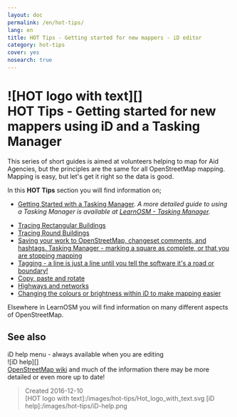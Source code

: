 ```yaml
---
layout: doc
permalink: /en/hot-tips/
lang: en
title: HOT Tips - Getting started for new mappers - iD editor
category: hot-tips
cover: yes
nosearch: true
---
```


![HOT logo with text][]  
HOT Tips - Getting started for new mappers using iD and a Tasking Manager
================

This series of short guides is aimed at volunteers helping to map for Aid Agencies, but the principles are the same for all OpenStreetMap mapping. Mapping is easy,  but let's get it right so the data is good.  

In this **HOT Tips** section you will find information on;  

- [Getting Started with a Tasking Manager](/en/hot-tips/getting-started/). *A more detailed guide to using a Tasking Manager is available at [LearnOSM - Tasking Manager](/en/coordination//tasking-manager/).*  
<!-- - [Zooming to the details](/en/hot-tips/zoom/) which gives a few notes of guidance on what scale to inspect an area at, and what scale to zoom to when tracing.  -->
- [Tracing Rectangular Buildings](/en/hot-tips/tracing-rectangular-buildings/)  
- [Tracing Round Buildings](/en/hot-tips/tracing-round-buildings/)  
- [Saving your work to OpenStreetMap, changeset comments, and hashtags. Tasking Manager - marking a square as complete, or that you are stopping mapping](/en/hot-tips/saving/)  
- [Tagging - a line is just a line until you tell the software it's a road or boundary!](/en/hot-tips/tagging/)  
- [Copy, paste and rotate](/en/hot-tips/copy-paste/)  
- [Highways and networks](/en/hot-tips/network/)  
- [Changing the colours or brightness within iD to make mapping easier](/en/hot-tips/enhance/)
<!--  - [Finding & identifying Buildings](/en/hot-tips/finding-buildings/) -->

Elsewhere in LearnOSM you will find information on many different aspects of OpenStreetMap.

See also  
---------

iD help menu - always available when you are editing  
![iD help][]  
[OpenStreetMap wiki](https://wiki.openstreetmap.org/wiki/Main_Page) and much of the information there may be more detailed or even more up to date!  



> Created 2016-12-10  
[HOT logo with text]:/images/hot-tips/Hot_logo_with_text.svg
[iD help]:/images/hot-tips/iD-help.png
